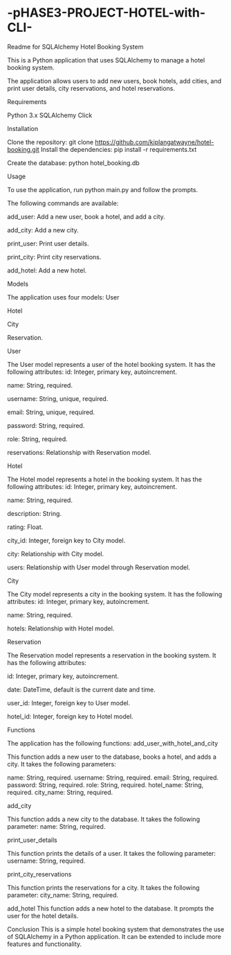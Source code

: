 # -pHASE3-PROJECT-HOTEL-with-CLI-
Readme for SQLAlchemy Hotel Booking System

This is a Python application that uses SQLAlchemy to manage a hotel booking system. 

The application allows users to add new users, book hotels, add cities, and print user details, city reservations, and hotel reservations.

Requirements

Python 3.x
SQLAlchemy
Click

Installation

Clone the repository: git clone https://github.com/kiplangatwayne/hotel-booking.git
Install the dependencies: pip install -r requirements.txt

Create the database: python hotel_booking.db

Usage

To use the application, run python main.py and follow the prompts.

The following commands are available:

add_user: Add a new user, book a hotel, and add a city.

add_city: Add a new city.

print_user: Print user details.

print_city: Print city reservations.

add_hotel: Add a new hotel.

Models

The application uses four models: 
User

 Hotel

 City

 Reservation.

User

The User model represents a user of the hotel booking system. It has the following attributes:
id: Integer, primary key, autoincrement.

name: String, required.

username: String, unique, required.

email: String, unique, required.

password: String, required.

role: String, required.

reservations: Relationship with Reservation model.

Hotel

The Hotel model represents a hotel in the booking system. It has the following attributes:
id: Integer, primary key, autoincrement.

name: String, required.

description: String.

rating: Float.

city_id: Integer, foreign key to City model.

city: Relationship with City model.

users: Relationship with User model through Reservation model.

City

The City model represents a city in the booking system. It has the following attributes:
id: Integer, primary key, autoincrement.

name: String, required.

hotels: Relationship with Hotel model.

Reservation

The Reservation model represents a reservation in the booking system. It has the following attributes:

id: Integer, primary key, autoincrement.

date: DateTime, default is the current date and time.

user_id: Integer, foreign key to User model.

hotel_id: Integer, foreign key to Hotel model.

Functions

The application has the following functions:
add_user_with_hotel_and_city

This function adds a new user to the database, books a hotel, and adds a city. It takes the following parameters:

name: String, required.
username: String, required.
email: String, required.
password: String, required.
role: String, required.
hotel_name: String, required.
city_name: String, required.

add_city

This function adds a new city to the database. It takes the following parameter:
name: String, required.

print_user_details

This function prints the details of a user. It takes the following parameter:
username: String, required.

print_city_reservations

This function prints the reservations for a city. It takes the following parameter:
city_name: String, required.

add_hotel
This function adds a new hotel to the database. It prompts the user for the hotel details.

Conclusion
This is a simple hotel booking system that demonstrates the use of SQLAlchemy in a Python application. It can be extended to include more features and functionality.